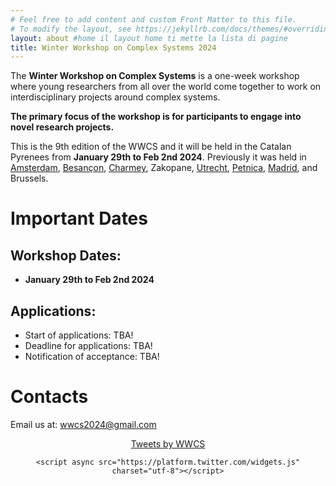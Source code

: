 ```yaml
---
# Feel free to add content and custom Front Matter to this file.
# To modify the layout, see https://jekyllrb.com/docs/themes/#overriding-theme-defaults
layout: about #home il layout home ti mette la lista di pagine
title: Winter Workshop on Complex Systems 2024
---
```


The **Winter Workshop on Complex Systems** is a one-week workshop where young researchers from all over the world come together to work on interdisciplinary projects around complex systems.

**The primary focus of the workshop is for participants to engage into novel research projects.**

This is the 9th edition of the WWCS and it will be held in the Catalan Pyrenees from **January 29th to Feb 2nd 2024**. Previously it was held in [Amsterdam](https://wwcs2023.github.io/), [Besançon](https://wwcs2022.github.io/), [Charmey](https://wwcs2020.github.io/), Zakopane, [Utrecht](https://wwcs2018.github.io/), [Petnica](https://wwcs2017ed.wixsite.com/wwcs), [Madrid](http://wwcs2016.altervista.org/wwcswordyversion/?doing_wp_cron=1557075926.8519909381866455078125), and Brussels.

# Important Dates

## Workshop Dates:

-   **January 29th to Feb 2nd 2024**

## Applications:

-   Start of applications: TBA!
-   Deadline for applications: TBA!
-   Notification of acceptance: TBA!

# Contacts

Email us at: [wwcs2024@gmail.com](mailto:wwcs2024@gmail.com) <!-- Twitter: "@winter_complex" -->

<center>

<a class="twitter-timeline" data-width="300" data-height="550" href="https://twitter.com/winter_complex">Tweets by WWCS</a>

```{=html}
<script async src="https://platform.twitter.com/widgets.js" charset="utf-8"></script>
```
</center>
